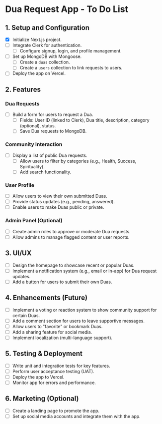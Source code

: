 # Dua Request App - To Do List

## 1. Setup and Configuration
- [x] Initialize Next.js project.
- [ ] Integrate Clerk for authentication.
  - [ ] Configure signup, login, and profile management.
- [ ] Set up MongoDB with Mongoose.
  - [ ] Create a `duas` collection.
  - [ ] Create a `users` collection to link requests to users.
- [ ] Deploy the app on Vercel.

## 2. Features

### Dua Requests
- [ ] Build a form for users to request a Dua.
  - [ ] Fields: User ID (linked to Clerk), Dua title, description, category (optional), status.
  - [ ] Save Dua requests to MongoDB.
  
### Community Interaction
- [ ] Display a list of public Dua requests.
  - [ ] Allow users to filter by categories (e.g., Health, Success, Spirituality).
  - [ ] Add search functionality.
  
### User Profile
- [ ] Allow users to view their own submitted Duas.
- [ ] Provide status updates (e.g., pending, answered).
- [ ] Enable users to make Duas public or private.

### Admin Panel (Optional)
- [ ] Create admin roles to approve or moderate Dua requests.
- [ ] Allow admins to manage flagged content or user reports.

## 3. UI/UX
- [ ] Design the homepage to showcase recent or popular Duas.
- [ ] Implement a notification system (e.g., email or in-app) for Dua request updates.
- [ ] Add a button for users to submit their own Duas.

## 4. Enhancements (Future)
- [ ] Implement a voting or reaction system to show community support for certain Duas.
- [ ] Add a comment section for users to leave supportive messages.
- [ ] Allow users to "favorite" or bookmark Duas.
- [ ] Add a sharing feature for social media.
- [ ] Implement localization (multi-language support).

## 5. Testing & Deployment
- [ ] Write unit and integration tests for key features.
- [ ] Perform user acceptance testing (UAT).
- [ ] Deploy the app to Vercel.
- [ ] Monitor app for errors and performance.

## 6. Marketing (Optional)
- [ ] Create a landing page to promote the app.
- [ ] Set up social media accounts and integrate them with the app.
